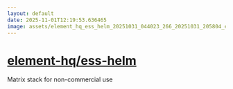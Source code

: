```yaml
---
layout: default
date: 2025-11-01T12:19:53.636465
image: assets/element_hq_ess_helm_20251031_044023_266_20251031_205804_eb5979--20251031T215820452--cropped.png
---
```


# [element-hq/ess-helm](https://github.com/element-hq/ess-helm/)

Matrix stack for non-commercial use
